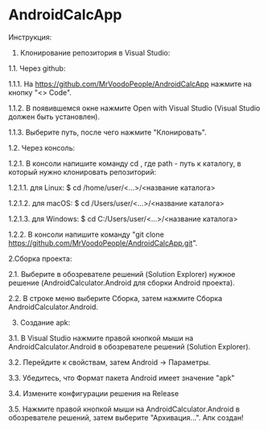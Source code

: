 # AndroidCalcApp

Инструкция:


1. Клонирование репозитория в Visual Studio:

1.1. Через github:

1.1.1. На https://github.com/MrVoodoPeople/AndroidCalcApp нажмите на кнопку "<> Code".

1.1.2. В появившемся окне нажмите Open with Visual Studio (Visual Studio должен быть установлен).

1.1.3. Выберите путь, после чего нажмите "Клонировать".

1.2. Через консоль:

1.2.1. В консоли напишите команду cd <path>, где path - путь к каталогу, в который нужно клонировать репозиторий:

1.2.1.1. для Linux: $ cd /home/user/<...>/<название каталога>

1.2.1.2. для macOS: $ cd /Users/user/<...>/<название каталога>

1.2.1.3. для Windows: $ cd C:/Users/user/<...>/<название каталога>

1.2.2. В консоли напишите команду "git clone https://github.com/MrVoodoPeople/AndroidCalcApp.git".


2.Cборка проекта:

2.1. Выберите в обозревателе решений (Solution Explorer) нужное решение (AndroidCalculator.Android для сборки Android проекта).

2.2. В строке меню выберите Сборка, затем нажмите Сборка AndroidCalculator.Android.


3. Создание apk:

3.1. В Visual Studio нажмите правой кнопкой мыши на AndroidCalculator.Android в обозревателе решений (Solution Explorer).

3.2. Перейдите к свойствам, затем Android -> Параметры.

3.3. Убедитесь, что Формат пакета Android имеет значение "apk"

3.4. Измените конфигурации решения на Release

3.5. Нажмите правой кнопкой мыши на AndroidCalculator.Android в обозревателе решений, затем выберите "Архивация...". Апк создан!